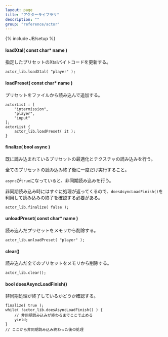 ```yaml
---
layout: page
title: "アクターライブラリ"
description: ""
group: "reference/actor"
---
```

{% include JB/setup %}

#### loadXtal( const char* name )
指定したプリセットのXtalバイトコードを更新する。

    actor_lib.loadXtal( "player" );

#### loadPreset( const char* name )
プリセットをファイルから読み込んで追加する。

    actorList : [
        "intermission",
        "player",
        "input"
    ];
    actorList {
        actor_lib.loadPreset( it );
    }

#### finalize( bool async )
既に読み込まれているプリセットの最適化とテクスチャの読み込みを行う。

全てのプリセットの読み込み終了後に一度だけ実行すること。

`async`が`true`になっていると、非同期読み込みを行う。

非同期読み込み時にはすぐに処理が返ってくるので、`doesAsyncLoadFinish()`を利用して読み込みの終了を確認する必要がある。

    actor_lib.finalize( false );

#### unloadPreset( const char* name )
読み込んだプリセットをメモリから削除する。

    actor_lib.unloadPreset( "player" );

#### clear()
読み込んだ全てのプリセットをメモリから削除する。

    actor_lib.clear();

#### bool doesAsyncLoadFinish()
非同期処理が終了しているかどうか確認する。

    finalize( true );
    while( !actor_lib.doesAsyncLoadFinish() ) {
        // 非同期読み込みが終わるまでここで止める
        yield;
    }
    // ここから非同期読み込み終わった後の処理
